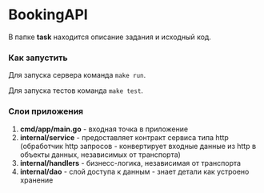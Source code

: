 # BookingAPI

В папке **task** находится описание задания и исходный код.

### Как запустить

Для запуска сервера команда `make run`.

Для запуска тестов команда `make test`.

### Слои приложения

1) **cmd/app/main.go** - входная точка в приложение
2) **internal/service** - предоставляет контракт сервиса типа http (обработчик http запросов - конвертирует входные данные из http в объекты данных, независимых от транспорта)
3) **internal/handlers** - бизнесс-логика, независимая от транспорта
4) **internal/dao** - слой доступа к данным - знает детали как устроено хранение

